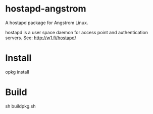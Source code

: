 hostapd-angstrom
================

A hostapd package for Angstrom Linux.

hostapd is a user space daemon for access point and authentication servers. See: http://w1.fi/hostapd/

Install
=======
opkg install 


Build
=====
sh buildpkg.sh


